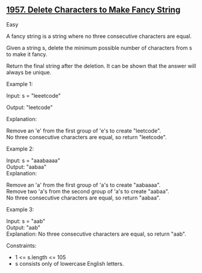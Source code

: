 ## [1957. Delete Characters to Make Fancy String](https://leetcode.com/problems/delete-characters-to-make-fancy-string/)

Easy

A fancy string is a string where no three consecutive characters are equal.

Given a string s, delete the minimum possible number of characters from s to make it fancy.

Return the final string after the deletion. It can be shown that the answer will always be unique.

Example 1:

Input: s = "leeetcode"

Output: "leetcode"

Explanation:

Remove an 'e' from the first group of 'e's to create "leetcode".<br>
No three consecutive characters are equal, so return "leetcode".

Example 2:

Input: s = "aaabaaaa"<br>
Output: "aabaa"<br>
Explanation:

Remove an 'a' from the first group of 'a's to create "aabaaaa".<br>
Remove two 'a's from the second group of 'a's to create "aabaa".<br>
No three consecutive characters are equal, so return "aabaa".<br>

Example 3:

Input: s = "aab"<br>
Output: "aab"<br>
Explanation: No three consecutive characters are equal, so return "aab".
 

Constraints:

- 1 <= s.length <= 105
- s consists only of lowercase English letters.